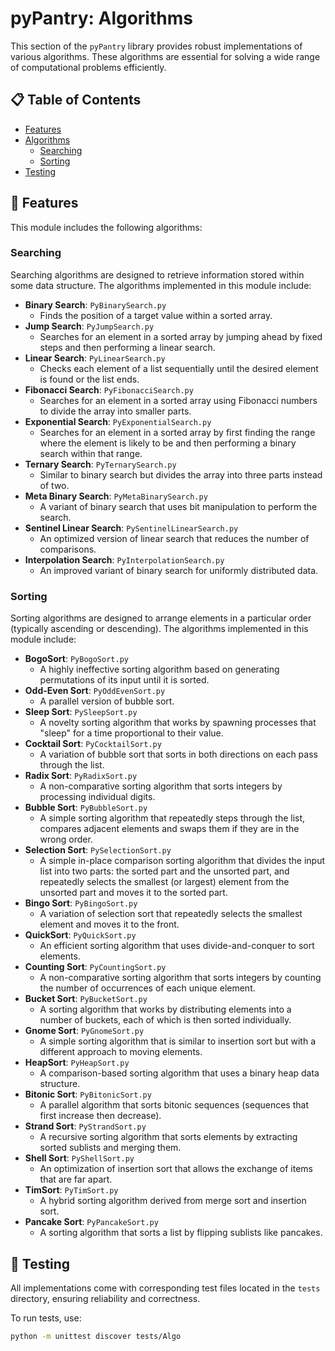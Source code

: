 
# pyPantry: Algorithms

This section of the `pyPantry` library provides robust implementations of various algorithms. These algorithms are essential for solving a wide range of computational problems efficiently.

## 📋 Table of Contents

- [Features](#features)
- [Algorithms](#algorithms)
  - [Searching](#searching)
  - [Sorting](#sorting)
- [Testing](#testing)

## 🌟 Features

This module includes the following algorithms:

### Searching

Searching algorithms are designed to retrieve information stored within some data structure. The algorithms implemented in this module include:

- **Binary Search**: `PyBinarySearch.py`
  - Finds the position of a target value within a sorted array.
- **Jump Search**: `PyJumpSearch.py`
  - Searches for an element in a sorted array by jumping ahead by fixed steps and then performing a linear search.
- **Linear Search**: `PyLinearSearch.py`
  - Checks each element of a list sequentially until the desired element is found or the list ends.
- **Fibonacci Search**: `PyFibonacciSearch.py`
  - Searches for an element in a sorted array using Fibonacci numbers to divide the array into smaller parts.
- **Exponential Search**: `PyExponentialSearch.py`
  - Searches for an element in a sorted array by first finding the range where the element is likely to be and then performing a binary search within that range.
- **Ternary Search**: `PyTernarySearch.py`
  - Similar to binary search but divides the array into three parts instead of two.
- **Meta Binary Search**: `PyMetaBinarySearch.py`
  - A variant of binary search that uses bit manipulation to perform the search.
- **Sentinel Linear Search**: `PySentinelLinearSearch.py`
  - An optimized version of linear search that reduces the number of comparisons.
- **Interpolation Search**: `PyInterpolationSearch.py`
  - An improved variant of binary search for uniformly distributed data.

### Sorting

Sorting algorithms are designed to arrange elements in a particular order (typically ascending or descending). The algorithms implemented in this module include:

- **BogoSort**: `PyBogoSort.py`
  - A highly ineffective sorting algorithm based on generating permutations of its input until it is sorted.
- **Odd-Even Sort**: `PyOddEvenSort.py`
  - A parallel version of bubble sort.
- **Sleep Sort**: `PySleepSort.py`
  - A novelty sorting algorithm that works by spawning processes that "sleep" for a time proportional to their value.
- **Cocktail Sort**: `PyCocktailSort.py`
  - A variation of bubble sort that sorts in both directions on each pass through the list.
- **Radix Sort**: `PyRadixSort.py`
  - A non-comparative sorting algorithm that sorts integers by processing individual digits.
- **Bubble Sort**: `PyBubbleSort.py`
  - A simple sorting algorithm that repeatedly steps through the list, compares adjacent elements and swaps them if they are in the wrong order.
- **Selection Sort**: `PySelectionSort.py`
  - A simple in-place comparison sorting algorithm that divides the input list into two parts: the sorted part and the unsorted part, and repeatedly selects the smallest (or largest) element from the unsorted part and moves it to the sorted part.
- **Bingo Sort**: `PyBingoSort.py`
  - A variation of selection sort that repeatedly selects the smallest element and moves it to the front.
- **QuickSort**: `PyQuickSort.py`
  - An efficient sorting algorithm that uses divide-and-conquer to sort elements.
- **Counting Sort**: `PyCountingSort.py`
  - A non-comparative sorting algorithm that sorts integers by counting the number of occurrences of each unique element.
- **Bucket Sort**: `PyBucketSort.py`
  - A sorting algorithm that works by distributing elements into a number of buckets, each of which is then sorted individually.
- **Gnome Sort**: `PyGnomeSort.py`
  - A simple sorting algorithm that is similar to insertion sort but with a different approach to moving elements.
- **HeapSort**: `PyHeapSort.py`
  - A comparison-based sorting algorithm that uses a binary heap data structure.
- **Bitonic Sort**: `PyBitonicSort.py`
  - A parallel algorithm that sorts bitonic sequences (sequences that first increase then decrease).
- **Strand Sort**: `PyStrandSort.py`
  - A recursive sorting algorithm that sorts elements by extracting sorted sublists and merging them.
- **Shell Sort**: `PyShellSort.py`
  - An optimization of insertion sort that allows the exchange of items that are far apart.
- **TimSort**: `PyTimSort.py`
  - A hybrid sorting algorithm derived from merge sort and insertion sort.
- **Pancake Sort**: `PyPancakeSort.py`
  - A sorting algorithm that sorts a list by flipping sublists like pancakes.

## 🧪 Testing

All implementations come with corresponding test files located in the `tests` directory, ensuring reliability and correctness.

To run tests, use:
```bash
python -m unittest discover tests/Algo
```